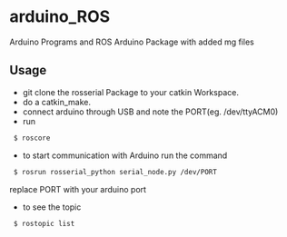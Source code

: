 # arduino_ROS
Arduino Programs and ROS Arduino Package with added mg files

## Usage
* git clone the rosserial Package to your catkin Workspace.
* do a catkin_make.
* connect arduino through USB and note the PORT(eg. /dev/ttyACM0)
* run 
```sh
 $ roscore
```
* to start communication with Arduino run the command
```sh
 $ rosrun rosserial_python serial_node.py /dev/PORT
```
replace PORT with your arduino port
* to see the topic 
```sh
 $ rostopic list
```
